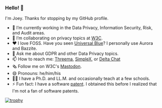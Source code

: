 ### Hello! 👋

I'm Joey. Thanks for stopping by my GitHub profile.

- 🔭 I’m currently working in the Data Privacy, Information Security, Risk, and Audit areas.
- 🤝 I’m collaborating on privacy topics at [W3C](https://github.com/w3c).
- ♥ I love FOSS. Have you seen [Universal Blue](https://universal-blue.org/)? I personally use Aurora and Bazzite.
- 💬 Ask me about GDPR and other Data Privacy topics.
- 📫 How to reach me: [Threema](https://threema.id/T5R278PZ), [SimpleX](https://simplex.chat/contact#/?v=1-2&smp=smp%3A%2F%2F0YuTwO05YJWS8rkjn9eLJDjQhFKvIYd8d4xG8X1blIU%3D%40smp8.simplex.im%2F8YBl-dJkReISy9T6DXQSkRWJL8-CpG9O%23MCowBQYDK2VuAyEA_GHk0Xl0gcyg8phO5nR0Fxff6lBjKY4Z1ruanzpKHEc%3D), or [Delta Chat](https://i.delta.chat/#9C9D4D79603F35D4103171864907F2EDCAD91F96&a=encrypted%40nine.testrun.org&n=Joey%20%40%20Testrun&i=gtH1-WV0sxy&s=-FYwd3mJD6G)
- 🗞 Follow me on W3C's [Mastodon](https://w3c.social/@jjs).
- 😄 Pronouns: he/him/his
- 👨‍🏫 I have a Ph.D. and LL.M. and occasionally teach at a few schools.
- ⚡ Fun fact: I have a software [patent](https://www.lens.org/lens/patent/016-687-789-035-475/frontpage). I obtained this before I realized that I'm not a fan of software patents.

[![trophy](https://github-profile-trophy.vercel.app/?username=rinchen&theme=onedark)](https://github.com/ryo-ma/github-profile-trophy)
